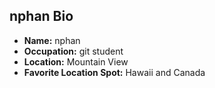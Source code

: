 ## nphan Bio
- **Name:** nphan
- **Occupation:** git student
- **Location:** Mountain View
- **Favorite Location Spot:** Hawaii and Canada
